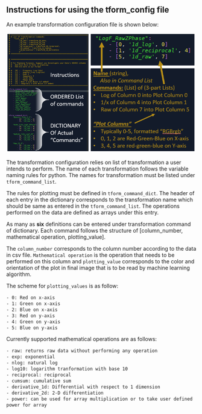 ## Instructions for using the tform_config file

An example transformation configuration file is shown below:

<img src="https://github.com/EISy-as-Py/hardy/blob/master/doc/images/Quickstart_TransformConfig.PNG" width=700 />

The transformation configuration relies on list of transformation a user intends to perform. The name of each transformation follows the variable naming rules for python. The names for transformation must be listed under <code>tform_command_list</code>.

The rules for plotting must be defined in <code>tform_command_dict</code>. The header of each entry in the dictionary corresponds to the transformation name which should be same as entered in the <code>tform_command_list</code>. The operations performed on the data are defined as arrays under this entry.

As many as <b>six</b> definitions can be entered under transformation command of dictionary. Each command follows the structure of \[column_number, mathematical operation, plotting_value].

The <code>column_number</code> corresponds to the column number according to the data in csv file. <code>Mathematical operation</code> is the operation that needs to be performed on this column and <code>plotting_value</code> corresponds to the color and orientation of the plot in final image that is to be read by machine learning algorithm.

The scheme for <code>plotting_values</code> is as follow:

```
- 0: Red on x-axis
- 1: Green on x-axis
- 2: Blue on x-axis
- 3: Red on y-axis
- 4: Green on y-axis
- 5: Blue on y-axis
```

Currently supported mathematical operations are as follows:

```
- raw: returns raw data without performing any operation
- exp: exponential
- nlog: natural log
- log10: logarithm tranformation with base 10
- reciprocal: reciprocal
- cumsum: cumulative sum
- derivative_1d: Differential with respect to 1 dimension
- derivative_2d: 2-D differentiation
- power: can be used for array multiplication or to take user defined power for array 
```
